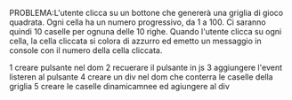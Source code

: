 PROBLEMA:L'utente clicca su un bottone che genererà una griglia di gioco quadrata.
Ogni cella ha un numero progressivo, da 1 a 100. Ci saranno quindi 10 caselle per ognuna delle 10 righe. Quando l'utente clicca su ogni cella, la cella cliccata si colora di azzurro ed emetto un messaggio in console con il numero della cella cliccata.

1 creare pulsante nel dom
2 recuerare il pulsante in js
3 aggiungere l'event listeren al pulsante
4 creare un div nel dom che conterra le caselle della griglia 
5 creare le caselle dinamicamnee ed agiungere al div
